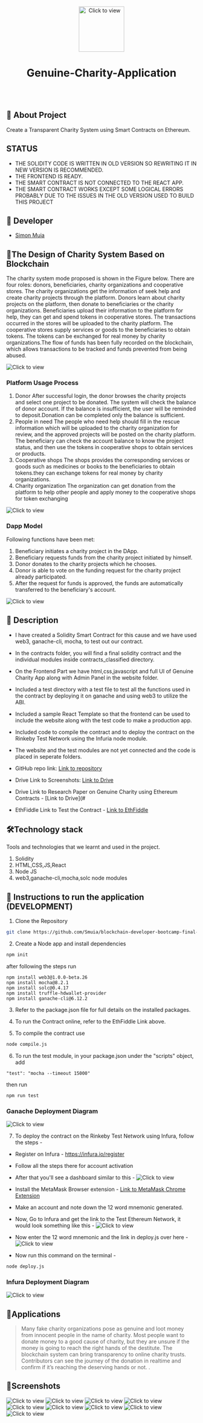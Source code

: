 
<br />
<p align="center">
       <img src="https://drive.google.com/uc?export=view&id=17oE81x8pLWTI3GjqXKJKAtfxnJMUpdNl" alt="Click to view" width="120" height="120">


  <h1 align="center">Genuine-Charity-Application</h1>
    <br><br>
  </p>
</p>


## 🤔 About Project

Create a Transparent Charity System using Smart Contracts on Ethereum.

## STATUS

* THE SOLIDITY CODE IS WRITTEN IN OLD VERSION SO REWRITING IT IN NEW VERSION IS RECOMMENDED.
* THE FRONTEND IS READY.
* THE SMART CONTRACT IS NOT CONNECTED TO THE REACT APP.
* THE SMART CONTRACT WORKS EXCEPT SOME LOGICAL ERRORS PROBABLY DUE TO THE ISSUES IN THE OLD VERSION USED TO BUILD THIS PROJECT 

## 👨 Developer
* [Simon Muia]()


## 🔗The Design of Charity System Based on Blockchain
The charity system mode proposed is shown in the Figure below. There are four roles: donors, beneficiaries, 
charity organizations and cooperative stores. The charity organizations get the information of seek help and 
create charity projects through the platform. Donors learn about charity projects on the platform, 
then donate to beneficiaries or the charity organizations. Beneficiaries upload their information to the platform for help, 
they can get and spend tokens in cooperative stores. The transactions occurred in the stores will be uploaded to the charity platform. 
The cooperative stores supply services or goods to the beneficiaries to obtain tokens. The tokens can 
be exchanged for real money by charity organizations.The flow of funds has been fully recorded on 
the blockchain, which allows transactions to be tracked and funds prevented from being abused.

 ![Click to view](https://drive.google.com/uc?export=view&id=1_GP1C0p2MAvsaK7_0flETjMNcNtefVZH)

### Platform Usage Process
1. Donor
After successful login, the donor browses the charity projects and select one project to be donated. 
The system will check the balance of donor account. If the balance is insufficient, the user will be 
reminded to deposit.Donation can be completed only the balance is sufficient.
2. People in need
The people who need help should fill in the rescue information which will be uploaded to the 
charity organization for review, and the approved projects will be posted on the charity platform. The 
beneficiary can check the account balance to know the project status, and then use the tokens in 
cooperative shops to obtain services or products.
3. Cooperative shops
The shops provides the corresponding services or goods such as medicines or books to the 
beneficiaries to obtain tokens.they can exchange tokens for real money by charity organizations.
4. Charity organization
The organization can get donation from the platform to help other people and apply money to the 
cooperative shops for token exchanging

 ![Click to view](https://drive.google.com/uc?export=view&id=1BtCU-MM3FrOciYrY9_4uqP6C47Db50w0)

### Dapp Model
Following functions have been met:
1. Beneficiary initiates a charity project in the DApp.
2. Beneficiary requests funds from the charity project initiated by himself.
3. Donor donates to the charity projects which he chooses.
4. Donor is able to vote on the funding request for the charity project already participated.
5. After the request for funds is approved, the funds are automatically transferred to the 
beneficiary's account.

 ![Click to view](https://drive.google.com/uc?export=view&id=16A1Cf693mqt2Uh7Xy3XIfik7wojh3Der)

## 📃 Description

* I have created a Solidity Smart Contract for this cause and we have used web3, ganache-cli, mocha, to test out our contract.

* In the contracts folder, you will find a final solidity contract and the individual modules inside contracts_classified directory.

* On the Frontend Part we have html,css,javascript and full UI of Genuine Charity App along with Admin Panel in the website folder.

* Included a test directory with a test file to test all the functions used in the contract by deploying it on ganache and using web3 to utilize the ABI.

* Included a sample React Template so that the frontend can be used to include the website along with the test code to make a production app.

* Included code to compile the contract and to deploy the contract on the Rinkeby Test Network using the Infuria node module.

* The website and the test modules are not yet connected and the code is placed in seperate folders.

* GitHub repo link: [Link to repository](https://github.com/Smuia/blockchain-developer-bootcamp-final-project.git)
* Drive Link to Screenshots: [Link to Drive](#)
* Drive Link to Research Paper on Genuine Charity using Ethereum Contracts - [Link to Drive](#
* EthFiddle Link to Test the Contract - [Link to EthFiddle](https://ethfiddle.com/4iviewhMlS)

## 🛠Technology stack

Tools and technologies that we learnt and used in the project.

1. Solidity
2. HTML,CSS,JS,React
3. Node JS
4. web3,ganache-cli,mocha,solc node modules

## 🚀 Instructions to run the application (DEVELOPMENT)

1. Clone the Repository

```bash
git clone https://github.com/Smuia/blockchain-developer-bootcamp-final-project.git
```

2. Create a Node app and install dependencies

```bash
npm init
```
after following the steps run 
```
npm install web3@1.0.0-beta.26
npm install mocha@8.2.1
npm install solc@0.4.17
npm install truffle-hdwallet-provider
npm install ganache-cli@6.12.2
```

3. Refer to the package.json file for full details on the installed packages.

4. To run the Contract online, refer to the EthFiddle Link above.

5. To compile the contract use 
```bash
node compile.js
```

6. To run the test module, in your package.json under the "scripts" object, add 
```
"test": "mocha --timeout 15000"
```
then run 
```bash
npm run test
```
### Ganache Deployment Diagram
 ![Click to view](https://drive.google.com/uc?export=view&id=1-0H4cSyhOn3qdP8ZPpl22Z_nDiH5qWoc)
 
7. To deploy the contract on the Rinkeby Test Network using Infura, follow the steps - 
* Register on Infura - https://infura.io/register 
* Follow all the steps there for account activation
* After that you'll see a dashboard similar to this -
 ![Click to view](https://drive.google.com/uc?export=view&id=1w8vioZQUxLInTexHPJsrR1xQVx9a0Vb1)

* Install the MetaMask Browser extension - [Link to MetaMask Chrome Extension](https://chrome.google.com/webstore/detail/metamask/nkbihfbeogaeaoehlefnkodbefgpgknn?hl=en)
* Make an account and note down the 12 word mnemonic generated.
* Now, Go to Infura and get the link to the Test Ethereum Network, it would look something like this - 
  ![Click to view](https://drive.google.com/uc?export=view&id=1DfdDBAx15G_fOvvJk60lf4PdDJcrG6Ja)
* Now enter the 12 word mnemonic and the link in deploy.js over here - 
 ![Click to view](https://drive.google.com/uc?export=view&id=1epZItPaEAeWtY_KiW0Xpn0oLYXvWZitL)
* Now run this command on the terminal - 
```bash
node deploy.js
```
### Infura Deployment Diagram
 ![Click to view](https://drive.google.com/uc?export=view&id=13TAQNZtYjfQvamANL9RYIdrZMGJK-BRq)


## 📝Applications
> Many fake charity organizations pose as genuine and loot money from innocent people in the name of charity. Most people want to donate money to a good cause of charity, but they are unsure if the money is going to reach the right hands of the destitute.  The blockchain system can bring transparency to online charity trusts. Contributors can see the journey of the donation in realtime and confirm if it’s reaching the deserving hands or not.
.

## 🎨Screenshots
 ![Click to view](https://drive.google.com/uc?export=view&id=12TAfrme-NDTBkhtnWFr3TsyEOdtMP4Jl)
 ![Click to view](https://drive.google.com/uc?export=view&id=1vK4JK8lPMLAarbBzuHBsdPWO5ypKhU1S)
 ![Click to view](https://drive.google.com/uc?export=view&id=1YcszBNbehBJ_l639gY1zPWC-IDkClrq5)
 ![Click to view](https://drive.google.com/uc?export=view&id=1CZUn1mj9NRQlItvdrmk28IiZLIG4QVZ9)
 ![Click to view](https://drive.google.com/uc?export=view&id=1ZtbV-GH0r1XLZtSrGpfCVZGDVONUhZc6)
 ![Click to view](https://drive.google.com/uc?export=view&id=12xJ4IyhTOcyuqcB5VJ__Qx0oRosAS9M4)
 ![Click to view](https://drive.google.com/uc?export=view&id=1dp_Q8c1b0pzpoiwW18sP1ioYb5jKzRes)
 ![Click to view](https://drive.google.com/uc?export=view&id=1jsvI2qNV5XfWeUTMfaGMupVOlBxufukY)
 ![Click to view](https://drive.google.com/uc?export=view&id=1rwQZdVSvsD39PS-p6UKssF1Gn_gIbcWC)
